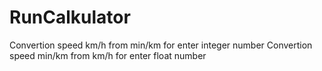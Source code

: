 # RunCalkulator
Convertion speed km/h from min/km for enter integer number
Convertion speed min/km from km/h for enter float number

